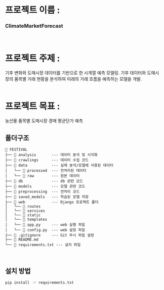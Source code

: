 # 프로젝트 이름 :   
### ClimateMarketForecast    
<br>
  
# 프로젝트 주제 :   
기후 변화와 도매시장 데이터를 기반으로 한 시계열 예측 모델링. 기후 데이터와 도매시장의 품목별 거래 현황을 분석하여 미래의 거래 흐름을 예측하는 모델을 개발.  
<br>
  
# 프로젝트 목표 :   
농산물 품목별 도매시장 경매 평균단가 예측
<br>

## 폴더구조
```plaintext
📁 FESTIVAL
├── 📁 analysis       --- 데이터 분석 및 시각화
├── 📁 crawlings      --- 데이터 수집 코드
├── 📁 data           --- 실제 분석/모델에 사용된 데이터
│   └── 📁 processed  --- 전처리된 데이터 
│   └── 📁 raw        --- 원본 데이터 
├── 📁 db             --- db 관련 코드
├── 📁 models         --- 모델 관련 코드
├── 📁 preprocessing  --- 전처리 코드 
├── 📁 saved_models   --- 학습된 모델 저장
├── 📁 web            --- Django 프로젝트 폴더
│   └── 📁 routes     
│   └── 📁 services   
│   └── 📁 static     
│   └── 📁 templates  
│   └── 📄 app.py     --- web 실행 파일
│   └── 📄 config.py  --- web 설정 파일
├── 📄 .gitignore     --- Git 무시 파일 설정
├── 📄 README.md      
└── 📄 requirements.txt --- 설치 파일 
```
<br>

## 설치 방법
```bash
pip install -r requirements.txt
```